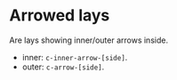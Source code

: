 # Arrowed lays
Are lays showing inner/outer arrows inside.
* inner: `c-inner-arrow-[side]`.
* outer: `c-arrow-[side]`.